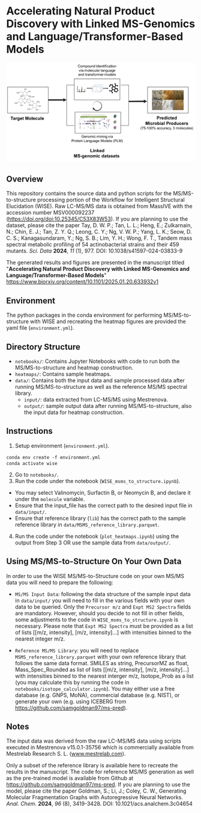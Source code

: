 # Accelerating Natural Product Discovery with Linked MS-Genomics and Language/Transformer-Based Models
![alt text](https://github.com/SIBERanalytics/MS2-to-Structure/blob/main/overview_figure.png?raw=true)

## Overview

This repository contains the source data and python scripts for the MS/MS-to-structure processing portion of the Workflow for Intelligent Structural Elucidation (WISE). Raw LC-MS/MS data is obtained from MassIVE with the accession number MSV000092237 (https://doi.org/doi:10.25345/C53X83W53). If you are planning to use the dataset, please cite the paper Tay, D. W. P.;  Tan, L. L.;  Heng, E.;  Zulkarnain, N.;  Chin, E. J.;  Tan, Z. Y. Q.;  Leong, C. Y.;  Ng, V. W. P.;  Yang, L. K.;  Seow, D. C. S.;  Kanagasundaram, Y.;  Ng, S. B.;  Lim, Y. H.; Wong, F. T., Tandem mass spectral metabolic profiling of 54 actinobacterial strains and their 459 mutants. _Sci. Data_ **2024**, _11_ (1), 977. DOI: 10.1038/s41597-024-03833-9

The generated results and figures are presented in the manuscript titled "**Accelerating Natural Product Discovery with Linked MS-Genomics and Language/Transformer-Based Models**" https://www.biorxiv.org/content/10.1101/2025.01.20.633932v1

## Environment
The python packages in the conda environment for performing MS/MS-to-structure with WISE and recreating the heatmap figures are provided the yaml file (`environment.yml`).

## Directory Structure
- `notebooks/`: Contains Jupyter Notebooks with code to run both the MS/MS-to-structure and heatmap construction.
- `heatmaps/`: Contains sample heatmaps.
- `data/`: Contains both the input data and sample processed data after running MS/MS-to-structure as well as the reference MS/MS spectral library.
  + `input/`: data extracted from LC-MS/MS using Mestrenova.
  + `output/`: sample output data after running MS/MS-to-structure, also the input data for heatmap construction.
 
## Instructions
1. Setup environment (`environment.yml`).
```
conda env create -f environment.yml
conda activate wise   
```
2. Go to `notebooks/`.
3. Run the code under the notebook (`WISE_msms_to_structure.ipynb`).
  + You may select Valinomycin, Surfactin B, or Neomycin B, and declare it under the `molecule` variable.
  + Ensure that the input_file has the correct path to the desired input file in `data/input/`.
  + Ensure that reference library (`lib`) has the correct path to the sample reference library in `data/MSMS_reference_library.parquet`.
4. Run the code under the notebook (`plot_heatmaps.ipynb`) using the output from Step 3 OR use the sample data from `data/output/`.

## Using MS/MS-to-Structure On Your Own Data
In order to use the WISE MS/MS-to-Structure code on your own MS/MS data you will need to prepare the following:

- `MS/MS Input Data`: following the data structure of the sample input data in `data/input/` you will need to fill in the various fields with your own data to be queried. Only the `Precursor m/z` and `Expt MS2 Spectra` fields are mandatory. However, should you decide to not fill in other fields, some adjustments to the code in `WISE_msms_to_structure.ipynb` is necessary. Please note that `Expt MS2 Spectra` must be provided as a list of lists [[m/z, intensity], [m/z, intensity]...] with intensities binned to the nearest integer m/z.
  
- `Reference MS/MS Library`: you will need to replace `MSMS_reference_library.parquet` with your own reference library that follows the same data format. SMILES as string, PrecursorMZ as float, Mass_Spec_Rounded as list of lists [[m/z, intensity], [m/z, intensity]...] with intensities binned to the nearest interger m/z, Isotope_Prob as a list (you may calculate this by running the code in `notebooks/isotope_calculator.ipynb`). You may either use a free database (e.g. GNPS, MoNA), commercial database (e.g. NIST), or generate your own (e.g. using ICEBERG from https://github.com/samgoldman97/ms-pred).

## Notes
The input data was derived from the raw LC-MS/MS data using scripts executed in Mestrenova v15.0.1-35756 which is commercially available from Mestrelab Research S. L. (www.mestrelab.com).

Only a subset of the reference library is available here to recreate the results in the manuscript. The code for reference MS/MS generation as well as the pre-trained model is available from Github at https://github.com/samgoldman97/ms-pred. If you are planning to use the model, please cite the paper Goldman, S.;  Li, J.; Coley, C. W., Generating Molecular Fragmentation Graphs with Autoregressive Neural Networks. _Anal. Chem._ **2024**, _96_ (8), 3419-3428. DOI: 10.1021/acs.analchem.3c04654
 
